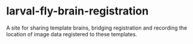 # larval-fly-brain-registration
A site for sharing template brains, bridging registration and recording the location of image data registered to these templates.
